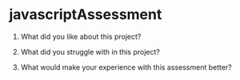 # javascriptAssessment


1. What did you like about this project?

2. What did you struggle with in this project?

3. What would make your experience with this assessment better?
